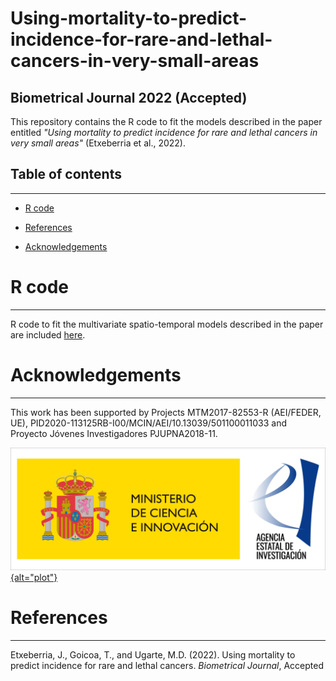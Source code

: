 # Using-mortality-to-predict-incidence-for-rare-and-lethal-cancers-in-very-small-areas
Biometrical Journal 2022 (Accepted)
------------------------------------------------------------------------

This repository contains the R code to fit the models described in the paper entitled *"Using mortality to predict incidence for rare and lethal cancers in very small areas"* (Etxeberria et al., 2022).

## **Table of contents**
------------------------------------------------------------------------

-   [R code](https://github.com/spatialstatisticsupna/Using-mortality-to-predict-incidence-for-rare-and-lethal-cancers-in-very-small-areas#R-code)

-   [References](https://github.com/spatialstatisticsupna/Using-mortality-to-predict-incidence-for-rare-and-lethal-cancers-in-very-small-areas#References)

-   [Acknowledgements](https://github.com/spatialstatisticsupna/Using-mortality-to-predict-incidence-for-rare-and-lethal-cancers-in-very-small-areas#Acknowledgements)

# **R code**
------------------------------------------------------------------------

R code to fit the multivariate spatio-temporal models described in the paper are included [here](https://github.com/spatialstatisticsupna/Using-mortality-to-predict-incidence-for-rare-and-lethal-cancers-in-very-small-areas/blob/master/R/).

# **Acknowledgements**
------------------------------------------------------------------------

This work has been supported by Projects MTM2017-82553-R (AEI/FEDER, UE), PID2020-113125RB-I00/MCIN/AEI/10.13039/501100011033 and Proyecto Jóvenes Investigadores PJUPNA2018-11.

[![](https://github.com/spatialstatisticsupna/Multivariate_spatio_temporal_P_spline/raw/master/micin-aei.jpg){alt="plot"}](https://github.com/spatialstatisticsupna/Multivariate_spatio_temporal_P_spline/blob/master/micin-aei.jpg)

# **References**
------------------------------------------------------------------------

Etxeberria, J., Goicoa, T., and Ugarte, M.D. (2022). Using mortality to predict incidence for rare and lethal cancers. *Biometrical Journal*, Accepted
